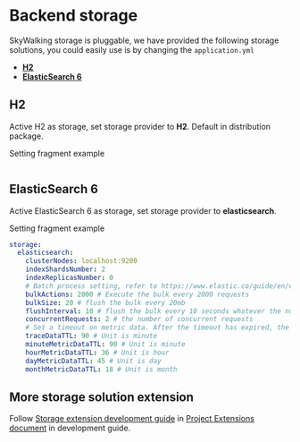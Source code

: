 # Backend storage
SkyWalking storage is pluggable, we have provided the following storage solutions, you could easily 
use is by changing the `application.yml`

- [**H2**](#h2)
- [**ElasticSearch 6**](#elasticsearch-6)

## H2
Active H2 as storage, set storage provider to **H2**. Default in distribution package.

Setting fragment example
```yaml

```

## ElasticSearch 6
Active ElasticSearch 6 as storage, set storage provider to **elasticsearch**.

Setting fragment example
```yaml
storage:
  elasticsearch:
    clusterNodes: localhost:9200
    indexShardsNumber: 2
    indexReplicasNumber: 0
    # Batch process setting, refer to https://www.elastic.co/guide/en/elasticsearch/client/java-api/5.5/java-docs-bulk-processor.html
    bulkActions: 2000 # Execute the bulk every 2000 requests
    bulkSize: 20 # flush the bulk every 20mb
    flushInterval: 10 # flush the bulk every 10 seconds whatever the number of requests
    concurrentRequests: 2 # the number of concurrent requests
    # Set a timeout on metric data. After the timeout has expired, the metric data will automatically be deleted.
    traceDataTTL: 90 # Unit is minute
    minuteMetricDataTTL: 90 # Unit is minute
    hourMetricDataTTL: 36 # Unit is hour
    dayMetricDataTTL: 45 # Unit is day
    monthMetricDataTTL: 18 # Unit is month
```


## More storage solution extension
Follow [Storage extension development guide](../../guides/storage-extention.md) 
in [Project Extensions document](../../guides/README.md#project-extensions) in development guide.